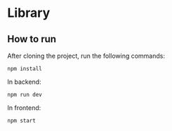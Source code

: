 # Library

## How to run

After cloning the project, run the following commands:

`npm install`

In backend:

`npm run dev`

In frontend:

`npm start`